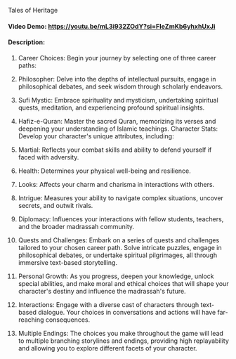Tales of Heritage
#### Video Demo: https://youtu.be/mL3i932ZOdY?si=FIeZmKb6yhxhUxJi
#### Description:

1. Career Choices: Begin your journey by selecting one of three career paths:

1. Philosopher: Delve into the depths of intellectual pursuits, engage in philosophical debates, and seek wisdom through scholarly endeavors.
1. Sufi Mystic: Embrace spirituality and mysticism, undertaking spiritual quests, meditation, and experiencing profound spiritual insights.
1. Hafiz-e-Quran: Master the sacred Quran, memorizing its verses and deepening your understanding of Islamic teachings.
Character Stats: Develop your character's unique attributes, including:

2. Martial: Reflects your combat skills and ability to defend yourself if faced with adversity.
2. Health: Determines your physical well-being and resilience.
2. Looks: Affects your charm and charisma in interactions with others.
2. Intrigue: Measures your ability to navigate complex situations, uncover secrets, and outwit rivals.
2. Diplomacy: Influences your interactions with fellow students, teachers, and the broader madrassah community.

3. Quests and Challenges: Embark on a series of quests and challenges tailored to your chosen career path. Solve intricate puzzles, engage in philosophical debates, or undertake spiritual pilgrimages, all through immersive text-based storytelling.

4. Personal Growth: As you progress, deepen your knowledge, unlock special abilities, and make moral and ethical choices that will shape your character's destiny and influence the madrassah's future.

5. Interactions: Engage with a diverse cast of characters through text-based dialogue. Your choices in conversations and actions will have far-reaching consequences.

6. Multiple Endings: The choices you make throughout the game will lead to multiple branching storylines and endings, providing high replayability and allowing you to explore different facets of your character.
